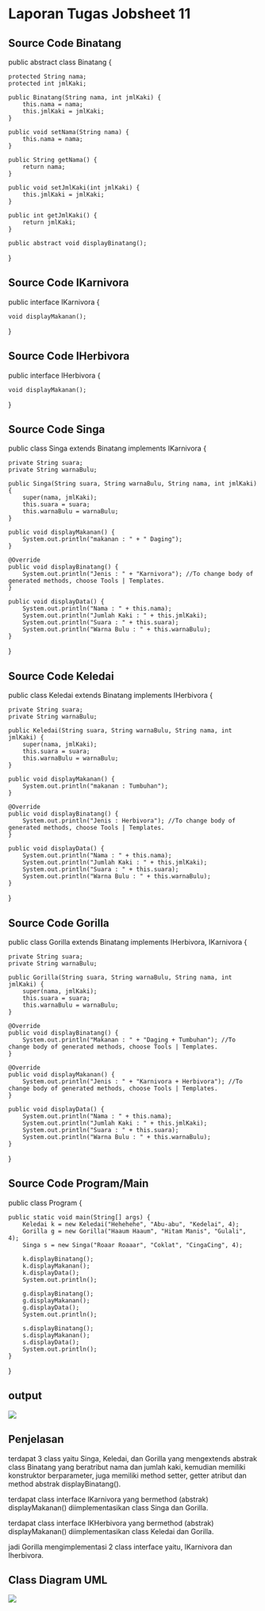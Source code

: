 # Laporan Tugas Jobsheet 11

## Source Code Binatang

public abstract class Binatang {

    protected String nama;
    protected int jmlKaki;

    public Binatang(String nama, int jmlKaki) {
        this.nama = nama;
        this.jmlKaki = jmlKaki;
    }

    public void setNama(String nama) {
        this.nama = nama;
    }

    public String getNama() {
        return nama;
    }

    public void setJmlKaki(int jmlKaki) {
        this.jmlKaki = jmlKaki;
    }

    public int getJmlKaki() {
        return jmlKaki;
    }

    public abstract void displayBinatang();
}

## Source Code IKarnivora

public interface IKarnivora {

    void displayMakanan();
}

## Source Code IHerbivora

public interface IHerbivora {

    void displayMakanan();
}

## Source Code Singa

public class Singa extends Binatang implements IKarnivora {

    private String suara;
    private String warnaBulu;

    public Singa(String suara, String warnaBulu, String nama, int jmlKaki) {
        super(nama, jmlKaki);
        this.suara = suara;
        this.warnaBulu = warnaBulu;
    }

    public void displayMakanan() {
        System.out.println("makanan : " + " Daging");
    }

    @Override
    public void displayBinatang() {
        System.out.println("Jenis : " + "Karnivora"); //To change body of generated methods, choose Tools | Templates.
    }

    public void displayData() {
        System.out.println("Nama : " + this.nama);
        System.out.println("Jumlah Kaki : " + this.jmlKaki);
        System.out.println("Suara : " + this.suara);
        System.out.println("Warna Bulu : " + this.warnaBulu);
    }
}

## Source Code Keledai

public class Keledai extends Binatang implements IHerbivora {

    private String suara;
    private String warnaBulu;

    public Keledai(String suara, String warnaBulu, String nama, int jmlKaki) {
        super(nama, jmlKaki);
        this.suara = suara;
        this.warnaBulu = warnaBulu;
    }

    public void displayMakanan() {
        System.out.println("makanan : Tumbuhan");
    }

    @Override
    public void displayBinatang() {
        System.out.println("Jenis : Herbivora"); //To change body of generated methods, choose Tools | Templates.
    }

    public void displayData() {
        System.out.println("Nama : " + this.nama);
        System.out.println("Jumlah Kaki : " + this.jmlKaki);
        System.out.println("Suara : " + this.suara);
        System.out.println("Warna Bulu : " + this.warnaBulu);
    }
}

## Source Code Gorilla

public class Gorilla extends Binatang implements IHerbivora, IKarnivora {

    private String suara;
    private String warnaBulu;

    public Gorilla(String suara, String warnaBulu, String nama, int jmlKaki) {
        super(nama, jmlKaki);
        this.suara = suara;
        this.warnaBulu = warnaBulu;
    }

    @Override
    public void displayBinatang() {
        System.out.println("Makanan : " + "Daging + Tumbuhan"); //To change body of generated methods, choose Tools | Templates.
    }

    @Override
    public void displayMakanan() {
        System.out.println("Jenis : " + "Karnivora + Herbivora"); //To change body of generated methods, choose Tools | Templates.
    }

    public void displayData() {
        System.out.println("Nama : " + this.nama);
        System.out.println("Jumlah Kaki : " + this.jmlKaki);
        System.out.println("Suara : " + this.suara);
        System.out.println("Warna Bulu : " + this.warnaBulu);
    }
}

## Source Code Program/Main

public class Program {

    public static void main(String[] args) {
        Keledai k = new Keledai("Hehehehe", "Abu-abu", "Kedelai", 4);
        Gorilla g = new Gorilla("Haaum Haaum", "Hitam Manis", "Gulali", 4);
        Singa s = new Singa("Roaar Roaaar", "Coklat", "CingaCing", 4);

        k.displayBinatang();
        k.displayMakanan();
        k.displayData();
        System.out.println();

        g.displayBinatang();
        g.displayMakanan();
        g.displayData();
        System.out.println();

        s.displayBinatang();
        s.displayMakanan();
        s.displayData();
        System.out.println();
    }
}

## output

<img src = "outputTugas.png">

## Penjelasan

terdapat 3 class yaitu Singa, Keledai, dan Gorilla yang mengextends abstrak class Binatang yang beratribut nama dan jumlah kaki, kemudian memiliki konstruktor berparameter, juga memiliki method setter, getter atribut dan method abstrak displayBinatang(). 

terdapat class interface IKarnivora yang bermethod (abstrak) displayMakanan() diimplementasikan class Singa dan Gorilla.

terdapat class interface IKHerbivora yang bermethod (abstrak) displayMakanan() diimplementasikan class Keledai dan Gorilla.

jadi Gorilla mengimplementasi 2 class interface yaitu, IKarnivora dan Iherbivora. 

## Class Diagram UML

<img src = "Tugas11.jpg">